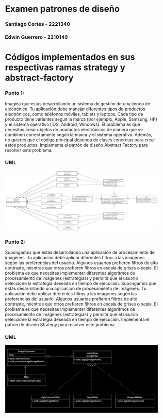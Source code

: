 # Examen patrones de diseño
### Santiago Cortés - 2221340
### Edwin Guerrero - 2210149

# Códigos implementados en sus respectivas ramas strategy y abstract-factory

### Punto 1:
Imagina que estás desarrollando un sistema de gestión de una tienda de electrónica. Tu aplicación debe manejar diferentes tipos de productos electrónicos, como teléfonos móviles, tablets y laptops. Cada tipo de producto tiene variantes según la marca (por ejemplo, Apple, Samsung, HP) y el sistema operativo (iOS, Android, Windows).    El problema es que necesitas crear objetos de productos electrónicos de manera que se combinen correctamente según la marca y el sistema operativo. Además, no quieres que el código principal dependa de clases concretas para crear estos productos. Implementa el patrón de diseño Abstract Factory para resolver este problema.
### UML
![Diagrama uml](https://github.com/scortesg1/examen-patrones/blob/main/abstract.PNG)
### Punto 2:
Supongamos que estás desarrollando una aplicación de procesamiento de imágenes. Tu aplicación debe aplicar diferentes filtros a las imágenes según las preferencias del usuario. Algunos usuarios prefieren filtros de alto contraste, mientras que otros prefieren filtros en escala de grises o sepia.  El problema es que necesitas implementar diferentes algoritmos de procesamiento de imágenes (estrategias) y permitir que el usuario seleccione la estrategia deseada en tiempo de ejecución. Supongamos que estás desarrollando una aplicación de procesamiento de imágenes. Tu aplicación debe aplicar diferentes filtros a las imágenes según las preferencias del usuario. Algunos usuarios prefieren filtros de alto contraste, mientras que otros prefieren filtros en escala de grises o sepia. El problema es que necesitas implementar diferentes algoritmos de procesamiento de imágenes (estrategias) y permitir que el usuario seleccione la estrategia deseada en tiempo de ejecución. Implementa el patrón de diseño Strategy para resolver este problema.
### UML
![Diagrama uml](https://github.com/scortesg1/examen-patrones/blob/main/strategyUML.PNG)
